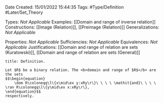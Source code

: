 <div class="topSpace"></div>

Date Created: 15/01/2022 15:44:35
Tags: #Type/Definition #Later/Set_Theory

Types: <i>Not Applicable</i>
Examples: [[Domain and range of inverse relation]]
Constructions: [[Image (Relation)]], [[Preimage (Relation)]]
Generalizations: <i>Not Applicable</i>

Properties: <i>Not Applicable</i>
Sufficiencies: <i>Not Applicable</i>
Equivalences: <i>Not Applicable</i>
Justifications: [[Domain and range of relation are sets (Kuratowski)]], [[Domain and range of relation are sets (General)]]

``` ad-Definition
title: Definition.

Let $R$ be a binary relation. The <b>domain and range of $R$</b> are the sets
$$\begin{equation}
    \dom R\coloneqq\l\{x\mid\ex y:xRy\r\}\ \ \ \ \mathit{and}\ \ \ \ \ran R\coloneqq\l\{y\mid\ex x:xRy\r\},
\end{equation}$$
respectively.

```

